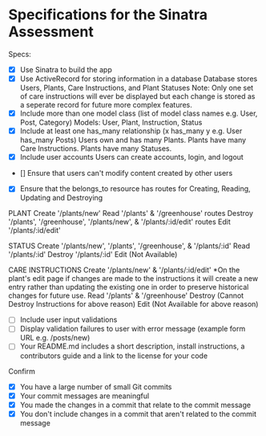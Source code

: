 # Specifications for the Sinatra Assessment

Specs:
- [x] Use Sinatra to build the app
- [x] Use ActiveRecord for storing information in a database
Database stores Users, Plants, Care Instructions, and Plant Statuses
Note: Only one set of care instructions will ever be displayed but each change is stored as a seperate record for future more complex features.
- [x] Include more than one model class (list of model class names e.g. User, Post, Category)
Models: User, Plant, Instruction, Status
- [x] Include at least one has_many relationship (x has_many y e.g. User has_many Posts)
Users own and has many Plants. Plants have many Care Instructions. Plants have many Statuses.
- [x] Include user accounts
Users can create accounts, login, and logout
- [] Ensure that users can't modify content created by other users
- [x] Ensure that the belongs_to resource has routes for Creating, Reading, Updating and Destroying

PLANT
Create '/plants/new'
Read '/plants' & '/greenhouse' routes
Destroy '/plants', '/greenhouse', '/plants/new', & '/plants/:id/edit' routes
Edit '/plants/:id/edit'

STATUS
Create '/plants/new', '/plants', '/greenhouse', & '/plants/:id'
Read '/plants/:id'
Destroy '/plants/:id'
Edit (Not Available)

CARE INSTRUCTIONS
Create '/plants/new' & '/plants/:id/edit' 
  *On the plant's edit page if changes are made to the instructions it will create a new entry rather than updating the existing one in order to preserve historical changes for future use.
Read '/plants' & '/greenhouse'
Destroy (Cannot Destroy Instructions for above reason)
Edit (Not Available for above reason)

- [ ] Include user input validations
- [ ] Display validation failures to user with error message (example form URL e.g. /posts/new)
- [ ] Your README.md includes a short description, install instructions, a contributors guide and a link to the license for your code

Confirm
- [x] You have a large number of small Git commits
- [x] Your commit messages are meaningful
- [x] You made the changes in a commit that relate to the commit message
- [x] You don't include changes in a commit that aren't related to the commit message
